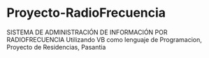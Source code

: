 # Proyecto-RadioFrecuencia
SISTEMA DE ADMINISTRACIÓN DE INFORMACIÓN POR RADIOFRECUENCIA 
Utilizando VB como lenguaje de Programacion, Proyecto de Residencias, Pasantia
